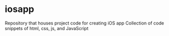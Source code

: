 # iosapp
Repository that houses project code for creating iOS app
Collection of code snippets of html, css, js, and JavaScript
